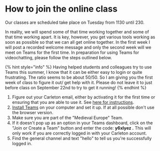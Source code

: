 # How to join the online class

Our classes are scheduled take place on Tuesday from 1130 until 230.  

In reality, we will spend some of that time working together and some of that time working apart. It is key, however, you get various tools working as soon as possible so that we can all get online together. In the first week I will post a recorded welcome message and only the second week will we meet on Teams for the first time. In preparation for using Teams for videochatting, please follow the steps outlined below. 

{% hint style="info" %}
Having helped students and colleagues try to use Teams this summer, I know that it can be either easy to login or quite frustrating. The ratio seems to be about 50/50. So I am giving you the first week of class to figure it out/ get help with it. Please do not leave it to just before class on September 22nd to try to get it running!
{% endhint %}

1. Figure out your Carleton email, either by activating it for the first time or ensuring that you are able to use it. See [here for instructions](https://carleton.ca/its/all-services/email/carleton-student-email/). 
2. [Install Teams](course-info/digital-tools/teams.md) on your computer and set it up. If at all possible don't use the browser version.
3. Make sure you are part of the "Medieval Europe" Team. 
4. If it doesn't pop up as an option in your Teams dashboard, click on the "Join or Create a Team" button and enter the code: **y6xlyez .** This will only work if you are correctly logged in with your Carleton account. 
5. Find the general channel and text "hello" to tell us you're successfully logged in. 



